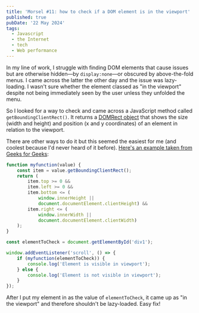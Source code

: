 ```yaml
---
title: 'Morsel #11: how to check if a DOM element is in the viewport'
published: true
pubDate: '22 May 2024'
tags:
  - Javascript
  - the Internet
  - tech
  - Web performance
---
```


In my line of work, I struggle with finding DOM elements that cause issues but are otherwise hidden—by `display:none`—or obscured by above-the-fold menus. I came across the latter the other day and the issue was lazy-loading. I wasn't sure whether the element classed as "in the viewport" despite not being immediately seen by the user unless they unfolded the menu.

So I looked for a way to check and came across a JavaScript method called `getBoundingClientRect()`. It returns a [DOMRect object](https://developer.mozilla.org/en-US/docs/Web/API/DOMRect) that shows the size (width and height) and position (x and y coordinates) of an element in relation to the viewport.

There are other ways to do it but this seemed the easiest for me (and coolest because I'd never heard of it before). [Here's an example taken from Geeks for Geeks](https://www.geeksforgeeks.org/how-to-check-a-dom-element-is-visible-in-current-viewport/):

```javascript
function myfunction(value) {
    const item = value.getBoundingClientRect();
    return (
        item.top >= 0 &&
        item.left >= 0 &&
        item.bottom <= (
            window.innerHeight ||
            document.documentElement.clientHeight) &&
        item.right <= (
            window.innerWidth ||
            document.documentElement.clientWidth)
    );
}

const elementToCheck = document.getElementById('div1');

window.addEventListener('scroll', () => {
    if (myfunction(elementToCheck)) {
        console.log('Element is visible in viewport');
    } else {
        console.log('Element is not visible in viewport');
    }
});
```

After I put my element in as the value of `elementToCheck`, it came up as "in the viewport" and therefore shouldn't be lazy-loaded. Easy fix!